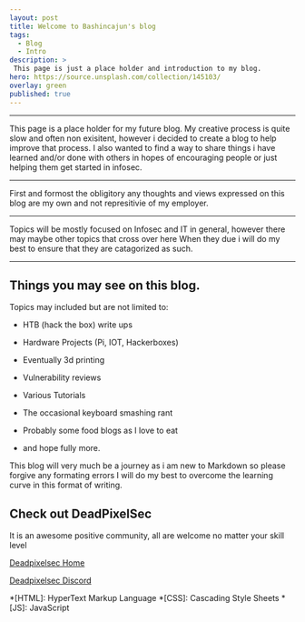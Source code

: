 ```yaml
---
layout: post
title: Welcome to Bashincajun's blog
tags:
  - Blog
  - Intro
description: >
 This page is just a place holder and introduction to my blog.
hero: https://source.unsplash.com/collection/145103/
overlay: green
published: true
---
```

***
This page is a place holder for my future blog. My creative process is quite slow and often non exisitent, however i decided to create a blog to help improve that process. I also wanted to find a way to share things i have learned and/or done with others in hopes of encouraging people or just helping them get started in infosec.

***

First and formost the obligitory any thoughts and views expressed on this blog are my own and not represitivie of my employer.

***

Topics will be mostly focused on Infosec and IT in general, however there may maybe other topics that cross over here When they due i will do my best to ensure that they are catagorized as such.

***

## Things you may see on this blog.

Topics may included but are not limited to:  

- HTB (hack the box) write ups

- Hardware Projects (Pi, IOT, Hackerboxes)

- Eventually 3d printing

- Vulnerability reviews

- Various Tutorials

- The occasional keyboard smashing rant

- Probably some food blogs as I love to eat  

- and hope fully more.


This blog will very much be a journey as i am new to Markdown so please forgive any formating errors I will do my best to overcome the learning curve in this format of writing.

##              Check out DeadPixelSec
It is an awesome positive community, all are welcome no matter your skill level  

[Deadpixelsec Home](https://deadpixelsec.com/)  
  
[Deadpixelsec Discord](https://discord.com/invite/EJJRjZD/)

*[HTML]: HyperText Markup Language
*[CSS]: Cascading Style Sheets
*[JS]: JavaScript
